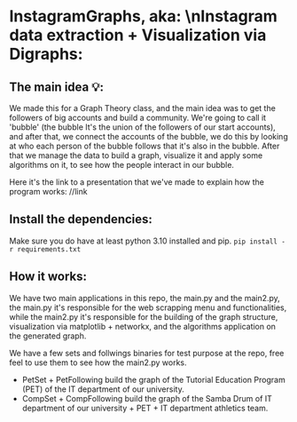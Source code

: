 # InstagramGraphs, aka: \nInstagram data extraction + Visualization via Digraphs:

## The main idea 💡:

We made this for a Graph Theory class, and the main idea was to get the followers of big accounts and build a community. We're going to call it 'bubble' (the bubble It's the union of the followers of our start accounts),   and after that, we connect the accounts of the bubble, we do this by looking at who each person of the bubble follows that it's also in the bubble. After that we manage the data to build a graph, visualize it and apply some algorithms on it, to see how the people interact in our bubble.

Here it's the link to a presentation that we've made to explain how the program works:
//link

## Install the dependencies:

Make sure you do have at least python 3.10 installed and pip.
```pip install -r requirements.txt```

## How it works:

We have two main applications in this repo, the main.py and the main2.py, the main.py it's responsible for the web scrapping menu and functionalities, while the main2.py it's responsible for 
the building of the graph structure, visualization via matplotlib + networkx, and the algorithms application on the generated graph.

We have a few sets and follwings binaries for test purpose at the repo, free feel to use them to see how the main2.py works. 
* PetSet + PetFollowing build the graph of the Tutorial Education Program (PET) of the IT department of our university.
* CompSet + CompFollowing build the graph of the Samba Drum of IT department of our university + PET + IT department athletics team.

 
